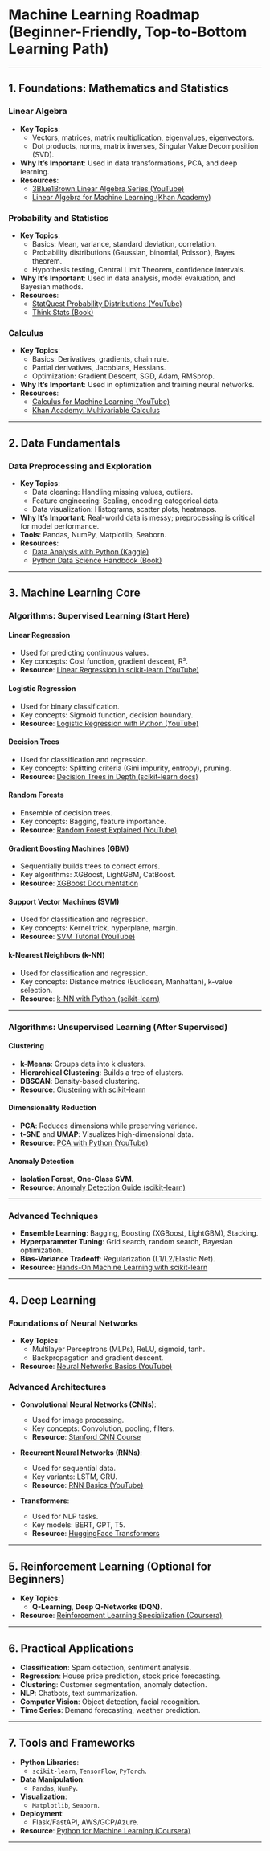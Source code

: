 # Machine Learning Roadmap (Beginner-Friendly, Top-to-Bottom Learning Path)

---

## 1. Foundations: Mathematics and Statistics

### Linear Algebra
- **Key Topics**:
  - Vectors, matrices, matrix multiplication, eigenvalues, eigenvectors.
  - Dot products, norms, matrix inverses, Singular Value Decomposition (SVD).
- **Why It’s Important**: Used in data transformations, PCA, and deep learning.
- **Resources**:
  - [3Blue1Brown Linear Algebra Series (YouTube)](https://www.youtube.com/playlist?list=PLZHQObOWTQDMsr9K-f2z2J3C-Vx8w82Y3)
  - [Linear Algebra for Machine Learning (Khan Academy)](https://www.khanacademy.org/math/linear-algebra)

### Probability and Statistics
- **Key Topics**:
  - Basics: Mean, variance, standard deviation, correlation.
  - Probability distributions (Gaussian, binomial, Poisson), Bayes theorem.
  - Hypothesis testing, Central Limit Theorem, confidence intervals.
- **Why It’s Important**: Used in data analysis, model evaluation, and Bayesian methods.
- **Resources**:
  - [StatQuest Probability Distributions (YouTube)](https://www.youtube.com/playlist?list=PLblh5JKOoLUIzaEkCLIUxQFjPIlap0ldU)
  - [Think Stats (Book)](https://greenteapress.com/wp/think-stats/)

### Calculus
- **Key Topics**:
  - Basics: Derivatives, gradients, chain rule.
  - Partial derivatives, Jacobians, Hessians.
  - Optimization: Gradient Descent, SGD, Adam, RMSprop.
- **Why It’s Important**: Used in optimization and training neural networks.
- **Resources**:
  - [Calculus for Machine Learning (YouTube)](https://www.youtube.com/playlist?list=PLblh5JKOoLUKnOlq5SGjnFyvO1NQ-Lm5q)
  - [Khan Academy: Multivariable Calculus](https://www.khanacademy.org/math/multivariable-calculus)

---

## 2. Data Fundamentals

### Data Preprocessing and Exploration
- **Key Topics**:
  - Data cleaning: Handling missing values, outliers.
  - Feature engineering: Scaling, encoding categorical data.
  - Data visualization: Histograms, scatter plots, heatmaps.
- **Why It’s Important**: Real-world data is messy; preprocessing is critical for model performance.
- **Tools**: Pandas, NumPy, Matplotlib, Seaborn.
- **Resources**:
  - [Data Analysis with Python (Kaggle)](https://www.kaggle.com/learn/python)
  - [Python Data Science Handbook (Book)](https://jakevdp.github.io/PythonDataScienceHandbook/)

---

## 3. Machine Learning Core

### Algorithms: Supervised Learning (Start Here)

#### Linear Regression
- Used for predicting continuous values.
- Key concepts: Cost function, gradient descent, R².
- **Resource**: [Linear Regression in scikit-learn (YouTube)](https://www.youtube.com/watch?v=3JI3wZb2dUA)

#### Logistic Regression
- Used for binary classification.
- Key concepts: Sigmoid function, decision boundary.
- **Resource**: [Logistic Regression with Python (YouTube)](https://www.youtube.com/watch?v=yIYKR4sgzI8)

#### Decision Trees
- Used for classification and regression.
- Key concepts: Splitting criteria (Gini impurity, entropy), pruning.
- **Resource**: [Decision Trees in Depth (scikit-learn docs)](https://scikit-learn.org/stable/modules/tree.html)

#### Random Forests
- Ensemble of decision trees.
- Key concepts: Bagging, feature importance.
- **Resource**: [Random Forest Explained (YouTube)](https://www.youtube.com/watch?v=J4Wdy0Wc_xQ)

#### Gradient Boosting Machines (GBM)
- Sequentially builds trees to correct errors.
- Key algorithms: XGBoost, LightGBM, CatBoost.
- **Resource**: [XGBoost Documentation](https://xgboost.readthedocs.io/)

#### Support Vector Machines (SVM)
- Used for classification and regression.
- Key concepts: Kernel trick, hyperplane, margin.
- **Resource**: [SVM Tutorial (YouTube)](https://www.youtube.com/watch?v=efR1C6CvhmE)

#### k-Nearest Neighbors (k-NN)
- Used for classification and regression.
- Key concepts: Distance metrics (Euclidean, Manhattan), k-value selection.
- **Resource**: [k-NN with Python (scikit-learn)](https://scikit-learn.org/stable/modules/neighbors.html)

---

### Algorithms: Unsupervised Learning (After Supervised)

#### Clustering
- **k-Means**: Groups data into k clusters.
- **Hierarchical Clustering**: Builds a tree of clusters.
- **DBSCAN**: Density-based clustering.
- **Resource**: [Clustering with scikit-learn](https://scikit-learn.org/stable/modules/clustering.html)

#### Dimensionality Reduction
- **PCA**: Reduces dimensions while preserving variance.
- **t-SNE** and **UMAP**: Visualizes high-dimensional data.
- **Resource**: [PCA with Python (YouTube)](https://www.youtube.com/watch?v=_UVHneBUBW0)

#### Anomaly Detection
- **Isolation Forest**, **One-Class SVM**.
- **Resource**: [Anomaly Detection Guide (scikit-learn)](https://scikit-learn.org/stable/modules/outlier_detection.html)

---

### Advanced Techniques
- **Ensemble Learning**: Bagging, Boosting (XGBoost, LightGBM), Stacking.
- **Hyperparameter Tuning**: Grid search, random search, Bayesian optimization.
- **Bias-Variance Tradeoff**: Regularization (L1/L2/Elastic Net).
- **Resource**: [Hands-On Machine Learning with scikit-learn](https://www.oreilly.com/library/view/hands-on-machine-learning/9781492032632/)

---

## 4. Deep Learning

### Foundations of Neural Networks
- **Key Topics**:
  - Multilayer Perceptrons (MLPs), ReLU, sigmoid, tanh.
  - Backpropagation and gradient descent.
- **Resource**: [Neural Networks Basics (YouTube)](https://www.youtube.com/watch?v=aircAruvnKk)

### Advanced Architectures
- **Convolutional Neural Networks (CNNs)**:
  - Used for image processing.
  - Key concepts: Convolution, pooling, filters.
  - **Resource**: [Stanford CNN Course](http://cs231n.stanford.edu/)

- **Recurrent Neural Networks (RNNs)**:
  - Used for sequential data.
  - Key variants: LSTM, GRU.
  - **Resource**: [RNN Basics (YouTube)](https://www.youtube.com/watch?v=UNmqTiOnRfg)

- **Transformers**:
  - Used for NLP tasks.
  - Key models: BERT, GPT, T5.
  - **Resource**: [HuggingFace Transformers](https://huggingface.co/docs/transformers/index)

---

## 5. Reinforcement Learning (Optional for Beginners)
- **Key Topics**:
  - **Q-Learning**, **Deep Q-Networks (DQN)**.
- **Resource**: [Reinforcement Learning Specialization (Coursera)](https://www.coursera.org/specializations/reinforcement-learning)

---

## 6. Practical Applications
- **Classification**: Spam detection, sentiment analysis.
- **Regression**: House price prediction, stock price forecasting.
- **Clustering**: Customer segmentation, anomaly detection.
- **NLP**: Chatbots, text summarization.
- **Computer Vision**: Object detection, facial recognition.
- **Time Series**: Demand forecasting, weather prediction.

---

## 7. Tools and Frameworks
- **Python Libraries**:
  - `scikit-learn`, `TensorFlow`, `PyTorch`.
- **Data Manipulation**:
  - `Pandas`, `NumPy`.
- **Visualization**:
  - `Matplotlib`, `Seaborn`.
- **Deployment**:
  - Flask/FastAPI, AWS/GCP/Azure.
- **Resource**: [Python for Machine Learning (Coursera)](https://www.coursera.org/specializations/machine-learning)

---
